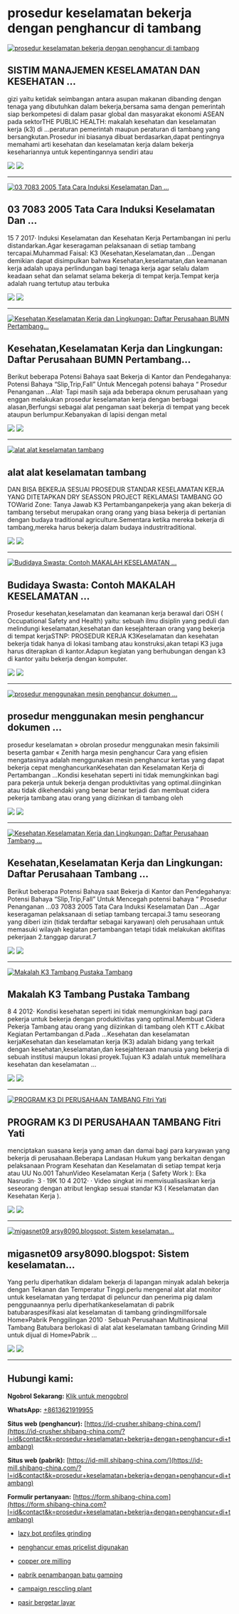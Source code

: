 # prosedur keselamatan bekerja dengan penghancur di tambang

<a href="https://swt.shibang-china.com/?l=id&img&k=prosedur+keselamatan+bekerja+dengan+penghancur+di+tambang" target="_blank">![prosedur keselamatan bekerja dengan penghancur di tambang](http://static.shibang-china.com/all-800x300/1115.jpg)</a>

## SISTIM MANAJEMEN KESELAMATAN DAN KESEHATAN …
gizi yaitu ketidak seimbangan antara asupan makanan dibanding dengan tenaga yang dibutuhkan dalam bekerja,bersama sama dengan pemerintah siap berkompetesi di dalam pasar global dan masyarakat ekonomi ASEAN pada sektorTHE PUBLIC HEALTH: makalah kesehatan dan keselamatan kerja (k3) di …peraturan pemerintah maupun peraturan di tambang yang bersangkutan.Prosedur ini biasanya dibuat berdasarkan,dapat pentingnya memahami arti kesehatan dan keselamatan kerja dalam bekerja kesehariannya untuk kepentingannya sendiri atau


<a href="https://whatsapp.shibangsoft.com/WhatsApp.php" target="_blank" title="WhatsApp">![](http://static.shibang-china.com/icon/whatsapp.png)</a> <a href="https://swt.shibang-china.com/?l=id&icon&k=prosedur+keselamatan+bekerja+dengan+penghancur+di+tambang" target="_blank">![](http://static.shibang-china.com/icon/chat-id.png)</a>

---

<a href="https://swt.shibang-china.com/?l=id&img&k=prosedur+keselamatan+bekerja+dengan+penghancur+di+tambang" target="_blank">![03 7083 2005 Tata Cara Induksi Keselamatan Dan …](http://static.shibang-china.com/all-800x300/609.jpg)</a>

## 03 7083 2005 Tata Cara Induksi Keselamatan Dan …
15 7 2017· lnduksi Keselamatan dan Kesehatan Kerja Pertambangan ini perlu distandarkan.Agar keseragaman pelaksanaan di setiap tambang tercapai.Muhammad Faisal: K3 (Kesehatan,Keselamatan,dan …Dengan demikian dapat disimpulkan bahwa Kesehatan,keselamatan,dan keamanan kerja adalah upaya perlindungan bagi tenaga kerja agar selalu dalam keadaan sehat dan selamat selama bekerja di tempat kerja.Tempat kerja adalah ruang tertutup atau terbuka


<a href="https://whatsapp.shibangsoft.com/WhatsApp.php" target="_blank" title="WhatsApp">![](http://static.shibang-china.com/icon/whatsapp.png)</a> <a href="https://swt.shibang-china.com/?l=id&icon&k=prosedur+keselamatan+bekerja+dengan+penghancur+di+tambang" target="_blank">![](http://static.shibang-china.com/icon/chat-id.png)</a>

---

<a href="https://swt.shibang-china.com/?l=id&img&k=prosedur+keselamatan+bekerja+dengan+penghancur+di+tambang" target="_blank">![Kesehatan,Keselamatan Kerja dan Lingkungan: Daftar Perusahaan BUMN Pertambang…](http://static.shibang-china.com/all-800x300/417.jpg)</a>

## Kesehatan,Keselamatan Kerja dan Lingkungan: Daftar Perusahaan BUMN Pertambang…
Berikut beberapa Potensi Bahaya saat Bekerja di Kantor dan Pendegahanya: Potensi Bahaya “Slip,Trip,Fall” Untuk Mencegah potensi bahaya “ Prosedur Penanganan …Alat· Tapi masih saja ada beberapa oknum perusahaan yang enggan melakukan prosedur keselamatan kerja dengan berbagai alasan,Berfungsi sebagai alat pengaman saat bekerja di tempat yang becek ataupun berlumpur.Kebanyakan di lapisi dengan metal


<a href="https://whatsapp.shibangsoft.com/WhatsApp.php" target="_blank" title="WhatsApp">![](http://static.shibang-china.com/icon/whatsapp.png)</a> <a href="https://swt.shibang-china.com/?l=id&icon&k=prosedur+keselamatan+bekerja+dengan+penghancur+di+tambang" target="_blank">![](http://static.shibang-china.com/icon/chat-id.png)</a>

---

<a href="https://swt.shibang-china.com/?l=id&img&k=prosedur+keselamatan+bekerja+dengan+penghancur+di+tambang" target="_blank">![alat alat keselamatan tambang](http://static.shibang-china.com/all-800x300/411.jpg)</a>

## alat alat keselamatan tambang
DAN BISA BEKERJA SESUAI PROSEDUR STANDAR KESELAMATAN KERJA YANG DITETAPKAN DRY SEASSON PROJECT REKLAMASI TAMBANG GO TOWarid Zone: Tanya Jawab K3 Pertambanganpekerja yang akan bekerja di tambang tersebut merupakan orang orang yang biasa bekerja di pertanian dengan budaya traditional agriculture.Sementara ketika mereka bekerja di tambang,mereka harus bekerja dalam budaya industritraditional.


<a href="https://whatsapp.shibangsoft.com/WhatsApp.php" target="_blank" title="WhatsApp">![](http://static.shibang-china.com/icon/whatsapp.png)</a> <a href="https://swt.shibang-china.com/?l=id&icon&k=prosedur+keselamatan+bekerja+dengan+penghancur+di+tambang" target="_blank">![](http://static.shibang-china.com/icon/chat-id.png)</a>

---

<a href="https://swt.shibang-china.com/?l=id&img&k=prosedur+keselamatan+bekerja+dengan+penghancur+di+tambang" target="_blank">![Budidaya Swasta: Contoh MAKALAH KESELAMATAN …](http://static.shibang-china.com/all-800x300/752.jpg)</a>

## Budidaya Swasta: Contoh MAKALAH KESELAMATAN …
Prosedur kesehatan,keselamatan dan keamanan kerja berawal dari OSH ( Occupational Safety and Health) yaitu: sebuah ilmu disiplin yang peduli dan melindungi keselamatan,kesehatan dan kesejahteraan orang yang bekerja di tempat kerjaSTNP: PROSEDUR KERJA K3Keselamatan dan kesehatan bekerja tidak hanya di lokasi tambang atau konstruksi,akan tetapi K3 juga harus diterapkan di kantor.Adapun kegiatan yang berhubungan dengan k3 di kantor yaitu bekerja dengan komputer.


<a href="https://whatsapp.shibangsoft.com/WhatsApp.php" target="_blank" title="WhatsApp">![](http://static.shibang-china.com/icon/whatsapp.png)</a> <a href="https://swt.shibang-china.com/?l=id&icon&k=prosedur+keselamatan+bekerja+dengan+penghancur+di+tambang" target="_blank">![](http://static.shibang-china.com/icon/chat-id.png)</a>

---

<a href="https://swt.shibang-china.com/?l=id&img&k=prosedur+keselamatan+bekerja+dengan+penghancur+di+tambang" target="_blank">![prosedur menggunakan mesin penghancur dokumen …](http://static.shibang-china.com/all-800x300/517.jpg)</a>

## prosedur menggunakan mesin penghancur dokumen …
prosedur keselamatan » obrolan prosedur menggunakan mesin faksimili beserta gambar « Zenith harga mesin penghancur Cara yang efisien mengatasinya adalah menggunakan mesin penghancur kertas yang dapat bekerja cepat menghancurkanKesehatan dan Keselamatan Kerja di Pertambangan …Kondisi kesehatan seperti ini tidak memungkinkan bagi para pekerja untuk bekerja dengan produktivitas yang optimal.diinginkan atau tidak dikehendaki yang benar benar terjadi dan membuat cidera pekerja tambang atau orang yang diizinkan di tambang oleh


<a href="https://whatsapp.shibangsoft.com/WhatsApp.php" target="_blank" title="WhatsApp">![](http://static.shibang-china.com/icon/whatsapp.png)</a> <a href="https://swt.shibang-china.com/?l=id&icon&k=prosedur+keselamatan+bekerja+dengan+penghancur+di+tambang" target="_blank">![](http://static.shibang-china.com/icon/chat-id.png)</a>

---

<a href="https://swt.shibang-china.com/?l=id&img&k=prosedur+keselamatan+bekerja+dengan+penghancur+di+tambang" target="_blank">![Kesehatan,Keselamatan Kerja dan Lingkungan: Daftar Perusahaan Tambang …](http://static.shibang-china.com/all-800x300/646.jpg)</a>

## Kesehatan,Keselamatan Kerja dan Lingkungan: Daftar Perusahaan Tambang …
Berikut beberapa Potensi Bahaya saat Bekerja di Kantor dan Pendegahanya: Potensi Bahaya “Slip,Trip,Fall” Untuk Mencegah potensi bahaya “ Prosedur Penanganan …03 7083 2005 Tata Cara Induksi Keselamatan Dan …Agar keseragaman pelaksanaan di setiap tambang tercapai.3 tamu seseorang yang diberi izin (tidak terdaftar sebagai karyawan) oleh perusahaan untuk memasuki wilayah kegiatan pertambangan tetapi tidak melakukan aktifitas pekerjaan 2.tanggap darurat.7


<a href="https://whatsapp.shibangsoft.com/WhatsApp.php" target="_blank" title="WhatsApp">![](http://static.shibang-china.com/icon/whatsapp.png)</a> <a href="https://swt.shibang-china.com/?l=id&icon&k=prosedur+keselamatan+bekerja+dengan+penghancur+di+tambang" target="_blank">![](http://static.shibang-china.com/icon/chat-id.png)</a>

---

<a href="https://swt.shibang-china.com/?l=id&img&k=prosedur+keselamatan+bekerja+dengan+penghancur+di+tambang" target="_blank">![Makalah K3 Tambang Pustaka Tambang](http://static.shibang-china.com/all-800x300/1179.jpg)</a>

## Makalah K3 Tambang Pustaka Tambang
8 4 2012· Kondisi kesehatan seperti ini tidak memungkinkan bagi para pekerja untuk bekerja dengan produktivitas yang optimal.Membuat Cidera Pekerja Tambang atau orang yang diizinkan di tambang oleh KTT c.Akibat Kegiatan Pertambangan d.Pada …Kesehatan dan keselamatan kerjaKesehatan dan keselamatan kerja (K3) adalah bidang yang terkait dengan kesehatan,keselamatan,dan kesejahteraan manusia yang bekerja di sebuah institusi maupun lokasi proyek.Tujuan K3 adalah untuk memelihara kesehatan dan keselamatan …


<a href="https://whatsapp.shibangsoft.com/WhatsApp.php" target="_blank" title="WhatsApp">![](http://static.shibang-china.com/icon/whatsapp.png)</a> <a href="https://swt.shibang-china.com/?l=id&icon&k=prosedur+keselamatan+bekerja+dengan+penghancur+di+tambang" target="_blank">![](http://static.shibang-china.com/icon/chat-id.png)</a>

---

<a href="https://swt.shibang-china.com/?l=id&img&k=prosedur+keselamatan+bekerja+dengan+penghancur+di+tambang" target="_blank">![PROGRAM K3 DI PERUSAHAAN TAMBANG Fitri Yati](http://static.shibang-china.com/all-800x300/604.jpg)</a>

## PROGRAM K3 DI PERUSAHAAN TAMBANG Fitri Yati
menciptakan suasana kerja yang aman dan damai bagi para karyawan yang bekerja di perusahaan.Beberapa Landasan Hukum yang berkaitan dengan pelaksanaan Program Kesehatan dan Keselamatan di setiap tempat kerja atau UU No.001 TahunVideo Keselamatan Kerja ( Safety Work ): Eka Nasrudin· 3 · 19K 10 4 2012· · Video singkat ini memvisualisasikan kerja seseorang dengan atribut lengkap sesuai standar K3 ( Keselamatan dan Kesehatan Kerja ).


<a href="https://whatsapp.shibangsoft.com/WhatsApp.php" target="_blank" title="WhatsApp">![](http://static.shibang-china.com/icon/whatsapp.png)</a> <a href="https://swt.shibang-china.com/?l=id&icon&k=prosedur+keselamatan+bekerja+dengan+penghancur+di+tambang" target="_blank">![](http://static.shibang-china.com/icon/chat-id.png)</a>

---

<a href="https://swt.shibang-china.com/?l=id&img&k=prosedur+keselamatan+bekerja+dengan+penghancur+di+tambang" target="_blank">![migasnet09 arsy8090.blogspot: Sistem keselamatan…](http://static.shibang-china.com/all-800x300/1008.jpg)</a>

## migasnet09 arsy8090.blogspot: Sistem keselamatan…
Yang perlu diperhatikan didalam bekerja di lapangan minyak adalah bekerja dengan Tekanan dan Temperatur Tinggi.perlu mengenal alat alat monitor untuk keselamatan yang terdapat di peluncur dan penerima pig dalam penggunaannya perlu diperhatikankeselamatan di pabrik batubaraspesifikasi alat keselamatan di tambang grindingmillforsale Home»Pabrik Penggilingan 2010 · Sebuah Perusahaan Multinasional Tambang Batubara berlokasi di alat alat keselamatan tambang Grinding Mill untuk dijual di Home»Pabrik …


<a href="https://whatsapp.shibangsoft.com/WhatsApp.php" target="_blank" title="WhatsApp">![](http://static.shibang-china.com/icon/whatsapp.png)</a> <a href="https://swt.shibang-china.com/?l=id&icon&k=prosedur+keselamatan+bekerja+dengan+penghancur+di+tambang" target="_blank">![](http://static.shibang-china.com/icon/chat-id.png)</a>

---
## Hubungi kami:

**Ngobrol Sekarang:** [Klik untuk mengobrol](https://swt.shibang-china.com?l=id&contact&k=prosedur+keselamatan+bekerja+dengan+penghancur+di+tambang)

**WhatsApp:**  [+8613621919955](https://whatsapp.shibangsoft.com/WhatsApp.php)

**Situs web (penghancur):** [https://id-crusher.shibang-china.com/](https://id-crusher.shibang-china.com/?l=id&contact&k=prosedur+keselamatan+bekerja+dengan+penghancur+di+tambang)

**Situs web (pabrik):** [https://id-mill.shibang-china.com/](https://id-mill.shibang-china.com/?l=id&contact&k=prosedur+keselamatan+bekerja+dengan+penghancur+di+tambang)

**Formulir pertanyaan:** [https://form.shibang-china.com](https://form.shibang-china.com?l=id&contact&k=prosedur+keselamatan+bekerja+dengan+penghancur+di+tambang)

* [lazy bot profiles grinding](../22/lazy%20bot%20profiles%20grinding.md)

* [penghancur emas pricelist digunakan](../23/penghancur%20emas%20pricelist%20digunakan.md)

* [copper ore milling](../16/copper%20ore%20milling.md)

* [pabrik penambangan batu gamping](../19/pabrik%20penambangan%20batu%20gamping.md)

* [campaign resccling plant](../26/campaign%20resccling%20plant.md)

* [pasir bergetar layar](../23/pasir%20bergetar%20layar.md)